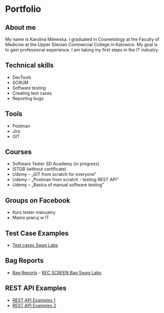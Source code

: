 # Portfolio
## About me
My name is Karolina Milewska. I graduated in Cosmetology at the Faculty of Medicine at the Upper Silesian Commercial College in Katowice. My goal is to gain professional experience. I am taking my first steps in the IT industry.
## Technical skills
* DevTools
* SCRUM
* Software testing
* Creating test cases
* Reporting bugs
## Tools
* Postman
* Jira
* GIT
## Courses
* Software Tester SD Academy (in progress)
* ISTQB (without certificate)
* Udemy – „GIT from scratch for everyone”
* Udemy – „Postman from scratch - testing REST API”
* Udemy – „Basics of manual software testing”
## Groups on Facebook
* Kurs tester manualny
* Mamo pracuj w IT
## Test Case Examples
* [Test cases Swag Labs](https://docs.google.com/spreadsheets/d/1xxV1o4rE0wfo5t3F0Nc-PbBY750YWfJo/edit?usp=sharing&ouid=112853203756638553941&rtpof=true&sd=true)
## Bag Reports 
* [Bag Reports](https://docs.google.com/document/d/1tppwp0gmg1q1M9PpPTl8zPFz5NvLF4t9/edit?usp=sharing&ouid=112853203756638553941&rtpof=true&sd=true)  - [REC SCREEN Bag Swag Labs](https://drive.google.com/file/d/1pUErJhQoJY6uXah6yGuW2PQ8monqztm8/view?usp=sharing)
## REST API Examples
* [REST API Examples 1](https://github.com/Milewskakarolina/portfolio/blob/main/REST%20API/json%20placeholder.postman_collection.json)
* [REST API Examples 2](https://github.com/Milewskakarolina/portfolio/blob/main/REST%20API/trello.postman_collection.json)